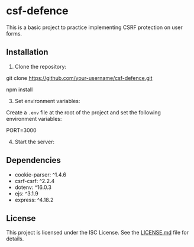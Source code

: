 # csf-defence

This is a basic project to practice implementing CSRF protection on user forms.

## Installation

1. Clone the repository:

git clone https://github.com/your-username/csf-defence.git

npm install

3. Set environment variables:

Create a `.env` file at the root of the project and set the following environment variables:

PORT=3000

4. Start the server:

## Dependencies

- cookie-parser: ^1.4.6
- csrf-csrf: ^2.2.4
- dotenv: ^16.0.3
- ejs: ^3.1.9
- express: ^4.18.2

## License

This project is licensed under the ISC License. See the [LICENSE.md](LICENSE.md) file for details.
